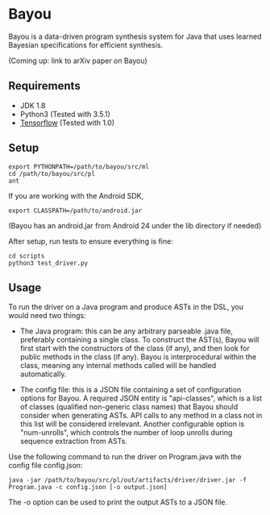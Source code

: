 # Bayou
Bayou is a data-driven program synthesis system for Java that uses learned Bayesian specifications for efficient synthesis.

(Coming up: link to arXiv paper on Bayou)

## Requirements
- JDK 1.8
- Python3 (Tested with 3.5.1)
- [Tensorflow](https://www.tensorflow.org) (Tested with 1.0)

## Setup
```
export PYTHONPATH=/path/to/bayou/src/ml
cd /path/to/bayou/src/pl
ant
```

If you are working with the Android SDK,
```
export CLASSPATH=/path/to/android.jar
```
(Bayou has an android.jar from Android 24 under the lib directory if needed)

After setup, run tests to ensure everything is fine:
```
cd scripts
python3 test_driver.py
```

## Usage
To run the driver on a Java program and produce ASTs in the DSL, you would need two things:

- The Java program: this can be any arbitrary parseable .java file, preferably containing a single class. To construct the AST(s), Bayou will first start with the constructors of the class (if any), and then look for public methods in the class (if any). Bayou is interprocedural within the class, meaning any internal methods called will be handled automatically.

- The config file: this is a JSON file containing a set of configuration options for Bayou. A required JSON entity is "api-classes", which is a list of classes (qualified non-generic class names) that Bayou should consider when generating ASTs. API calls to any method in a class not in this list will be considered irrelevant. Another configurable option is "num-unrolls", which controls the number of loop unrolls during sequence extraction from ASTs.

Use the following command to run the driver on Program.java with the config file config.json:
```
java -jar /path/to/bayou/src/pl/out/artifacts/driver/driver.jar -f Program.java -c config.json [-o output.json]
```
The -o option can be used to print the output ASTs to a JSON file.
